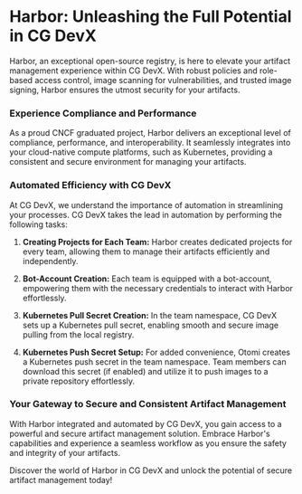 # Harbor: Unleashing the Full Potential in CG DevX

Harbor, an exceptional open-source registry, is here to elevate your artifact management experience within CG DevX. With robust policies and role-based access control, image scanning for vulnerabilities, and trusted image signing, Harbor ensures the utmost security for your artifacts.

### Experience Compliance and Performance

As a proud CNCF graduated project, Harbor delivers an exceptional level of compliance, performance, and interoperability. It seamlessly integrates into your cloud-native compute platforms, such as Kubernetes, providing a consistent and secure environment for managing your artifacts.

### Automated Efficiency with CG DevX

At CG DevX, we understand the importance of automation in streamlining your processes. CG DevX takes the lead in automation by performing the following tasks:

1. **Creating Projects for Each Team:** Harbor creates dedicated projects for every team, allowing them to manage their artifacts efficiently and independently.

2. **Bot-Account Creation:** Each team is equipped with a bot-account, empowering them with the necessary credentials to interact with Harbor effortlessly.

3. **Kubernetes Pull Secret Creation:** In the team namespace, CG DevX sets up a Kubernetes pull secret, enabling smooth and secure image pulling from the local registry.

4. **Kubernetes Push Secret Setup:** For added convenience, Otomi creates a Kubernetes push secret in the team namespace. Team members can download this secret (if enabled) and utilize it to push images to a private repository effortlessly.

### Your Gateway to Secure and Consistent Artifact Management

With Harbor integrated and automated by CG DevX, you gain access to a powerful and secure artifact management solution. Embrace Harbor's capabilities and experience a seamless workflow as you ensure the safety and integrity of your artifacts.

Discover the world of Harbor in CG DevX and unlock the potential of secure artifact management today!
